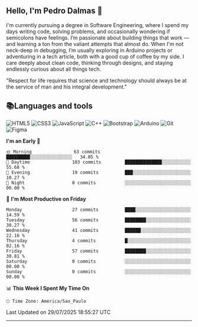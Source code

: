 
## Hello, I'm Pedro Dalmas 👋

I'm currently pursuing a degree in Software Engineering, where I spend my days writing code, solving problems, and occasionally wondering if semicolons have feelings. I’m passionate about building things that work —  and learning a ton from the valiant attempts that almost do. When I'm not neck-deep in debugging, I’m usually exploring in Arduino projects or adventuring in a tech article, both with a good cup of coffee by my side. I care deeply about clean code, thinking through designs, and staying endlessly curious about all things tech.

"Respect for life requires that science and technology should always be at the service of man and his integral development."

## 📚Languages and tools

![HTML5](https://img.shields.io/badge/html5-%23E34F26.svg?style=for-the-badge&logo=html5&logoColor=white) ![CSS3](https://img.shields.io/badge/css3-%231572B6.svg?style=for-the-badge&logo=css3&logoColor=white) ![JavaScript](https://img.shields.io/badge/javascript-%23323330.svg?style=for-the-badge&logo=javascript&logoColor=%23F7DF1E) ![C++](https://img.shields.io/badge/c++-%2300599C.svg?style=for-the-badge&logo=c%2B%2B&logoColor=white) ![Bootstrap](https://img.shields.io/badge/bootstrap-%238511FA.svg?style=for-the-badge&logo=bootstrap&logoColor=white) ![Arduino](https://img.shields.io/badge/-Arduino-00979D?style=for-the-badge&logo=Arduino&logoColor=white) ![Git](https://img.shields.io/badge/GIT-E44C30?style=for-the-badge&logo=git&logoColor=white) ![Figma](https://img.shields.io/badge/Figma-696969?style=for-the-badge&logo=figma&logoColor=figma)

<!--START_SECTION:waka-->
**I'm an Early 🐤** 

```text
🌞 Morning                63 commits          █████████░░░░░░░░░░░░░░░░   34.05 % 
🌆 Daytime                103 commits         ██████████████░░░░░░░░░░░   55.68 % 
🌃 Evening                19 commits          ███░░░░░░░░░░░░░░░░░░░░░░   10.27 % 
🌙 Night                  0 commits           ░░░░░░░░░░░░░░░░░░░░░░░░░   00.00 % 
```
📅 **I'm Most Productive on Friday** 

```text
Monday                   27 commits          ████░░░░░░░░░░░░░░░░░░░░░   14.59 % 
Tuesday                  56 commits          ████████░░░░░░░░░░░░░░░░░   30.27 % 
Wednesday                41 commits          ██████░░░░░░░░░░░░░░░░░░░   22.16 % 
Thursday                 4 commits           █░░░░░░░░░░░░░░░░░░░░░░░░   02.16 % 
Friday                   57 commits          ████████░░░░░░░░░░░░░░░░░   30.81 % 
Saturday                 0 commits           ░░░░░░░░░░░░░░░░░░░░░░░░░   00.00 % 
Sunday                   0 commits           ░░░░░░░░░░░░░░░░░░░░░░░░░   00.00 % 
```


📊 **This Week I Spent My Time On** 

```text
🕑︎ Time Zone: America/Sao_Paulo
```


 Last Updated on 29/07/2025 18:55:27 UTC
<!--END_SECTION:waka-->

---
